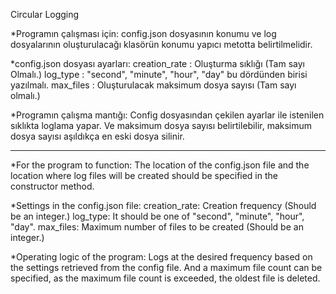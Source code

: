 Circular Logging

*Programın çalışması için:
config.json dosyasının konumu ve log dosyalarının oluşturulacağı klasörün konumu yapıcı metotta belirtilmelidir.

*config.json dosyası ayarları:
creation_rate : Oluşturma sıklığı (Tam sayı Olmalı.)
log_type : "second", "minute", "hour", "day" bu dördünden birisi yazılmalı.
max_files : Oluşturulacak maksimum dosya sayısı (Tam sayı olmalı.)

*Programın çalışma mantığı:
Config dosyasından çekilen ayarlar ile istenilen sıklıkta loglama yapar. Ve maksimum dosya sayısı belirtilebilir, maksimum dosya sayısı aşıldıkça en eski dosya silinir.

-----------------------------------------------------------------------------------------------------------------------------------------------------------------------

*For the program to function: The location of the config.json file and the location where log files will be created should be specified in the constructor method.

*Settings in the config.json file: 
creation_rate: Creation frequency (Should be an integer.) 
log_type: It should be one of "second", "minute", "hour", "day". 
max_files: Maximum number of files to be created (Should be an integer.)

*Operating logic of the program: Logs at the desired frequency based on the settings retrieved from the config file. And a maximum file count can be specified, as the maximum file count is exceeded, the oldest file is deleted.

